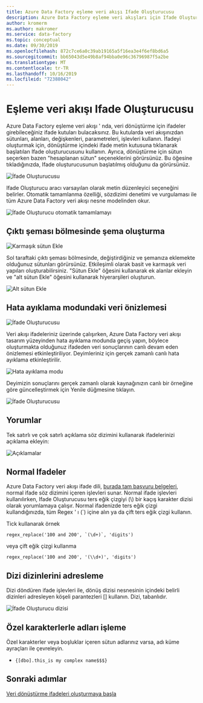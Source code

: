 ```yaml
---
title: Azure Data Factory eşleme veri akışı Ifade Oluşturucusu
description: Azure Data Factory eşleme veri akışları için Ifade Oluşturucusu
author: kromerm
ms.author: makromer
ms.service: data-factory
ms.topic: conceptual
ms.date: 09/30/2019
ms.openlocfilehash: 872c7ce6a0c39ab19165a5f16ea3e4f6ef8bd6a5
ms.sourcegitcommit: bb65043d5e49b8af94bba0e96c36796987f5a2be
ms.translationtype: MT
ms.contentlocale: tr-TR
ms.lasthandoff: 10/16/2019
ms.locfileid: "72388042"
---
```

# <a name="mapping-data-flow-expression-builder"></a>Eşleme veri akışı Ifade Oluşturucusu



Azure Data Factory eşleme veri akışı ' nda, veri dönüştürme için ifadeler girebileceğiniz ifade kutuları bulacaksınız. Bu kutularda veri akışınızdan sütunları, alanları, değişkenleri, parametreleri, işlevleri kullanın. İfadeyi oluşturmak için, dönüştürme içindeki ifade metin kutusuna tıklanarak başlatılan Ifade oluşturucusunu kullanın. Ayrıca, dönüştürme için sütun seçerken bazen "hesaplanan sütun" seçeneklerini görürsünüz. Bu öğesine tıkladığınızda, Ifade oluşturucusunun başlatılmış olduğunu da görürsünüz.

![İfade Oluşturucusu](media/data-flow/xpb1.png "İfade Oluşturucusu")

Ifade Oluşturucu aracı varsayılan olarak metin düzenleyici seçeneğini belirler. Otomatik tamamlanma özelliği, sözdizimi denetimi ve vurgulaması ile tüm Azure Data Factory veri akışı nesne modelinden okur.

![İfade Oluşturucu otomatik tamamlamayı](media/data-flow/expb1.png "İfade Oluşturucu otomatik tamamlamayı")

## <a name="build-schemas-in-output-schema-pane"></a>Çıktı şeması bölmesinde şema oluşturma

![Karmaşık sütun Ekle](media/data-flow/complexcolumn.png "Sütun Ekle")

Sol taraftaki çıktı şeması bölmesinde, değiştirdiğiniz ve şemanıza eklemekte olduğunuz sütunları görürsünüz. Etkileşimli olarak basit ve karmaşık veri yapıları oluşturabilirsiniz. "Sütun Ekle" öğesini kullanarak ek alanlar ekleyin ve "alt sütun Ekle" öğesini kullanarak hiyerarşileri oluşturun.

![Alt sütun Ekle](media/data-flow/addsubcolumn.png "Alt sütun Ekle")

## <a name="data-preview-in-debug-mode"></a>Hata ayıklama modundaki veri önizlemesi

![İfade Oluşturucusu](media/data-flow/exp4b.png "İfade verileri önizlemesi")

Veri akışı ifadeleriniz üzerinde çalışırken, Azure Data Factory veri akışı tasarım yüzeyinden hata ayıklama modunda geçiş yapın, böylece oluşturmakta olduğunuz ifadeden veri sonuçlarının canlı devam eden önizlemesi etkinleştiriliyor. Deyimleriniz için gerçek zamanlı canlı hata ayıklama etkinleştirilir.

![Hata ayıklama modu](media/data-flow/debugbutton.png "Hata ayıklama düğmesi")

Deyimizin sonuçlarını gerçek zamanlı olarak kaynağınızın canlı bir örneğine göre güncelleştirmek için Yenile düğmesine tıklayın.

![İfade Oluşturucusu](media/data-flow/exp5.png "İfade verileri önizlemesi")

## <a name="comments"></a>Yorumlar

Tek satırlı ve çok satırlı açıklama söz dizimini kullanarak ifadelerinizi açıklama ekleyin:

![Açıklamalar](media/data-flow/comments.png "Yorumlar")

## <a name="regular-expressions"></a>Normal Ifadeler

Azure Data Factory veri akışı ifade dili, [burada tam başvuru belgeleri](https://aka.ms/dataflowexpressions), normal ifade söz dizimini içeren işlevleri sunar. Normal ifade işlevleri kullanılırken, Ifade Oluşturucusu ters eğik çizgiyi (\\) bir kaçış karakter dizisi olarak yorumlamaya çalışır. Normal ifadenizde ters eğik çizgi kullandığınızda, tüm Regex ' ı (\`) içine alın ya da çift ters eğik çizgi kullanın.

Tick kullanarak örnek

```
regex_replace('100 and 200', `(\d+)`, 'digits')
```

veya çift eğik çizgi kullanma

```
regex_replace('100 and 200', '(\\d+)', 'digits')
```

## <a name="addressing-array-indexes"></a>Dizi dizinlerini adresleme

Dizi döndüren ifade işlevleri ile, dönüş dizisi nesnesinin içindeki belirli dizinleri adresleyen köşeli parantezleri [] kullanın. Dizi, tabanlıdır.

![İfade Oluşturucu dizisi](media/data-flow/expb2.png "İfade verileri önizlemesi")

## <a name="handling-names-with-special-characters"></a>Özel karakterlerle adları işleme

Özel karakterler veya boşluklar içeren sütun adlarınız varsa, adı küme ayraçları ile çevreleyin.
* ```{[dbo].this_is my complex name$$$}```

## <a name="next-steps"></a>Sonraki adımlar

[Veri dönüştürme ifadeleri oluşturmaya başla](data-flow-expression-functions.md)

